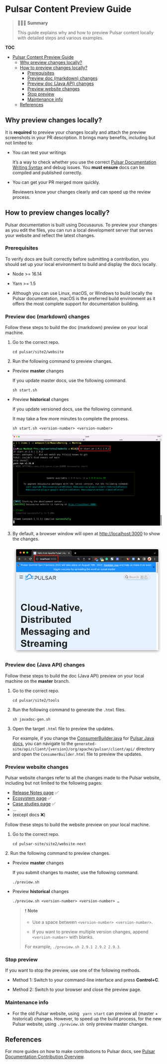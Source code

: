 # Pulsar Content Preview Guide

> 👩🏻‍🏫 **Summary**
> 
> This guide explains why and how to preview Pulsar content locally with detailed steps and various examples. 

**TOC**

<!-- TOC -->

- [Pulsar Content Preview Guide](#pulsar-content-preview-guide)
  - [Why preview changes locally?](#why-preview-changes-locally)
  - [How to preview changes locally?](#how-to-preview-changes-locally)
    - [Prerequisites](#prerequisites)
    - [Preview doc (markdown) changes](#preview-doc-markdown-changes)
    - [Preview doc (Java API) changes](#preview-doc-java-api-changes)
    - [Preview website changes](#preview-website-changes)
    - [Stop preview](#stop-preview)
    - [Maintenance info](#maintenance-info)
  - [References](#references)

<!-- /TOC -->

## Why preview changes locally?

It is **required** to preview your changes locally and attach the preview screenshots in your PR description. It brings many benefits, including but not limited to:

* You can test your writings 

    It’s a way to check whether you use the correct [Pulsar Documentation Writing Syntax](https://docs.google.com/document/d/12De2btkDHQVaqUlHjTqERmroMLKGhHdiC7rEttFTyqc/edit#heading=h.y4c4051ki429) and debug issues. You **must ensure** docs can be compiled and published correctly.

* You can get your PR merged more quickly.

    Reviewers know your changes clearly and can speed up the review process.

## How to preview changes locally?

Pulsar documentation is built using Docusaurus. To preview your changes as you edit the files, you can run a local development server that serves your website and reflect the latest changes.

### Prerequisites

To verify docs are built correctly before submitting a contribution, you should set up your local environment to build and display the docs locally.

* Node >= 16.14
  
* Yarn >= 1.5
  
* Although you can use Linux, macOS, or Windows to build locally the Pulsar documentation, macOS is the preferred build environment as it offers the most complete support for documentation building.

### Preview doc (markdown) changes

Follow these steps to build the doc (markdown) preview on your local machine.

1. Go to the correct repo.


    ```
    cd pulsar/site2/website
    ```

2. Run the following command to preview changes.

* Preview **master** changes

	If you update master docs, use the following command.

    ```
    sh start.sh
    ```

* Preview **historical** changes

    If you update versioned docs, use the following command. 
    
    It may take a few more minutes to complete the process.

    ```
    sh start.sh <version-number> <version-number>
    ```

    ![alt_text](assets/preview-1.png)

3. By default, a browser window will open at [http://localhost:3000](http://localhost:3000) to show the changes.

    ![alt_text](assets/preview-2.png)

### Preview doc (Java API) changes

Follow these steps to build the doc (Java API) preview on your local machine on the **master** branch.

1. Go to the correct repo.

    ```
    cd pulsar/site2/tools
    ```

2. Run the following command to generate the `.html` files.

    ```
    sh javadoc-gen.sh
    ```

3. Open the target `.html` file to preview the updates.

    For example, if you change the [ConsumerBuilder.java](http://pulsar-client-api/src/main/java/org/apache/pulsar/client/api/ConsumerBuilder.java) for [Pulsar Java docs](https://pulsar.apache.org/api/client/2.11.0/org/apache/pulsar/client/api/ConsumerBuilder.html), you can navigate to the `generated-site/api/client/{version}/org/apache/pulsar/client/api/` directory and open the `ConsumerBuilder.html` file to preview the updates.

### Preview website changes

Pulsar website changes refer to all the changes made to the Pulsar website, including but not limited to the following pages:

* [Release Notes page](https://pulsar.apache.org/release-notes/) ✅
* [Ecosystem page](https://pulsar.apache.org/ecosystem) ✅
* [Case studies page](https://pulsar.apache.org/case-studies) ✅
* …
* (except docs ❌)

Follow these steps to build the website preview on your local machine.

1. Go to the correct repo.

    ```
    cd pulsar-site/site2/website-next
    ```

2️. Run the following command to preview changes.

   * Preview **master** changes

      If you submit changes to master, use the following command.


        ```
        ./preview.sh 
        ```

   * Preview **historical** changes

      ```
      ./preview.sh <version-number> <version-number> …
      ```

      > ❗️ **Note**
      >
      > * Use a space between `<version-number> <version-number>`.
      > 
      > * If you want to preview multiple version changes, append `<version-number>` with blanks. 
      > 
      > For example, `./preview.sh 2.9.1 2.9.2 2.9.3`.

### Stop preview

If you want to stop the preview, use one of the following methods.

* Method 1: Switch to your command-line interface and press **Control+C**.
  
* Method 2: Switch to your browser and close the preview page.

### Maintenance info

* For the old Pulsar website, using ` yarn start` can preview all (master + historical) changes. However, to speed up the build process, for the new Pulsar website, using `./preview.sh `only preview master changes.

## References

For more guides on how to make contributions to Pulsar docs, see [Pulsar Documentation Contribution Overview](./../README.md).